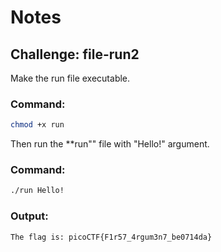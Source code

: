 # Notes
## Challenge: file-run2

Make the run file executable.
### Command:
```bash
chmod +x run
```
Then run the **run"" file with "Hello!" argument. 
### Command:
```bash
./run Hello!
```
### Output:
```bash
The flag is: picoCTF{F1r57_4rgum3n7_be0714da}
```
